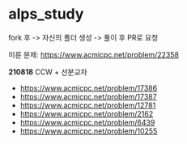 # alps_study

fork 후 -> 자신의 폴더 생성 -> 풀이 후 PR로 요청

미룬 문제: https://www.acmicpc.net/problem/22358

**210818**
CCW + 선분교차

- https://www.acmicpc.net/problem/17386
- https://www.acmicpc.net/problem/17387
- https://www.acmicpc.net/problem/12781
- https://www.acmicpc.net/problem/2162
- https://www.acmicpc.net/problem/6439
- https://www.acmicpc.net/problem/10255
